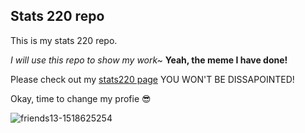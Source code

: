 ## Stats 220 repo

This is my stats 220 repo.

*I will use this repo to show my work~*  **Yeah, the meme I have done!**


Please check out my [stats220 page](https://lwan528.github.io/stats220/) YOU WON'T BE DISSAPOINTED!


Okay, time to change my profie 😎

![friends13-1518625254](https://user-images.githubusercontent.com/100745241/159222560-bf54f66e-9ce0-4f72-a975-1514c86c970d.jpg)

